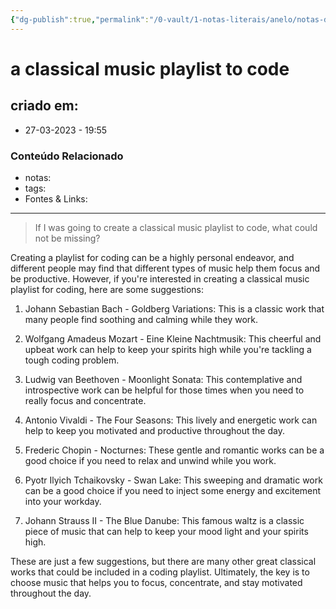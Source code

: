 ```yaml
---
{"dg-publish":true,"permalink":"/0-vault/1-notas-literais/anelo/notas-de-estudo/javascript-2/a-classical-music-playlist-to-code/","dgHomeLink":true,"dgShowLocalGraph":true,"dgShowFileTree":true,"dgEnableSearch":true,"noteIcon":""}
---
```


# a classical music playlist to code

## criado em: 
-  27-03-2023 - 19:55

### Conteúdo Relacionado
- notas: 
- tags: 
- Fontes & Links: 

---

>If I was going to create a classical music playlist to code, what could not be missing?

Creating a playlist for coding can be a highly personal endeavor, and different people may find that different types of music help them focus and be productive. However, if you're interested in creating a classical music playlist for coding, here are some suggestions:

1.  Johann Sebastian Bach - Goldberg Variations: This is a classic work that many people find soothing and calming while they work.
    
2.  Wolfgang Amadeus Mozart - Eine Kleine Nachtmusik: This cheerful and upbeat work can help to keep your spirits high while you're tackling a tough coding problem.
    
3.  Ludwig van Beethoven - Moonlight Sonata: This contemplative and introspective work can be helpful for those times when you need to really focus and concentrate.
    
4.  Antonio Vivaldi - The Four Seasons: This lively and energetic work can help to keep you motivated and productive throughout the day.
    
5.  Frederic Chopin - Nocturnes: These gentle and romantic works can be a good choice if you need to relax and unwind while you work.
    
6.  Pyotr Ilyich Tchaikovsky - Swan Lake: This sweeping and dramatic work can be a good choice if you need to inject some energy and excitement into your workday.
    
7.  Johann Strauss II - The Blue Danube: This famous waltz is a classic piece of music that can help to keep your mood light and your spirits high.
    

These are just a few suggestions, but there are many other great classical works that could be included in a coding playlist. Ultimately, the key is to choose music that helps you to focus, concentrate, and stay motivated throughout the day.